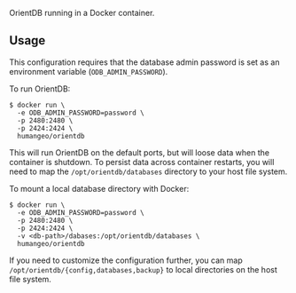 OrientDB running in a Docker container.

## Usage

This configuration requires that the database admin password is set as an
environment variable (`ODB_ADMIN_PASSWORD`).

To run OrientDB:

    $ docker run \
      -e ODB_ADMIN_PASSWORD=password \
      -p 2480:2480 \
      -p 2424:2424 \
      humangeo/orientdb

This will run OrientDB on the default ports, but will loose data when the
container is shutdown. To persist data across container restarts, you will
need to map the `/opt/orientdb/databases` directory to your host file system.

To mount a local database directory with Docker:

    $ docker run \
      -e ODB_ADMIN_PASSWORD=password \
      -p 2480:2480 \
      -p 2424:2424 \
      -v <db-path>/dabases:/opt/orientdb/databases \
      humangeo/orientdb

If you need to customize the configuration further, you can map
`/opt/orientdb/{config,databases,backup}` to local directories on the host file
system.
